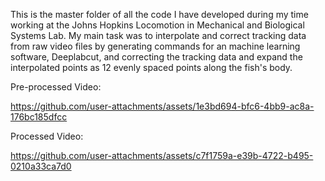 This is the master folder of all the code I have developed during my time working at the Johns Hopkins Locomotion in Mechanical and Biological Systems Lab.
My main task was to interpolate and correct tracking data from raw video files by generating commands for an machine learning software, Deeplabcut, and 
correcting the tracking data and expand the interpolated points as 12 evenly spaced points along the fish's body.

Pre-processed Video:

https://github.com/user-attachments/assets/1e3bd694-bfc6-4bb9-ac8a-176bc185dfcc

Processed Video:

https://github.com/user-attachments/assets/c7f1759a-e39b-4722-b495-0210a33ca7d0

